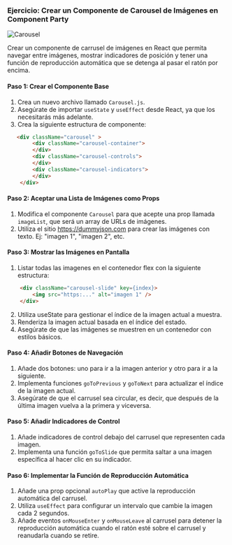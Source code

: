 ### Ejercicio: Crear un Componente de Carousel de Imágenes en Component Party


![Carousel](./Carousel.png)

Crear un componente de carrusel de imágenes en React que permita navegar entre imágenes, mostrar indicadores de posición y tener una función de reproducción automática que se detenga al pasar el ratón por encima.


#### Paso 1: Crear el Componente Base
1. Crea un nuevo archivo llamado `Carousel.js`.
2. Asegúrate de importar `useState` y `useEffect` desde React, ya que los necesitarás más adelante.
3. Crea la siguiente estructura de componente:
```html
   <div className="carousel" >
        <div className="carousel-container">
        </div>
        <div className="carousel-controls">
        </div>
        <div className="carousel-indicators">
        </div>
    </div>
```

#### Paso 2: Aceptar una Lista de Imágenes como Props
1. Modifica el componente `Carousel` para que acepte una prop llamada `imageList`, que será un array de URLs de imágenes.
2. Utiliza el sitio https://dummyjson.com para crear las imágenes con texto. Ej: "imagen 1", "imagen 2", etc.

#### Paso 3: Mostrar las Imágenes en Pantalla
1. Listar todas las imagenes en el contenedor flex con la siguiente estructura:
```html
    <div className="carousel-slide" key={index}>
        <img src="https:..." alt="imagen 1" />
    </div>
```
2. Utiliza useState para gestionar el índice de la imagen actual a muestra.
3. Renderiza la imagen actual basada en el índice del estado.
4. Asegúrate de que las imágenes se muestren en un contenedor con estilos básicos.

#### Paso 4: Añadir Botones de Navegación
1. Añade dos botones: uno para ir a la imagen anterior y otro para ir a la siguiente.
2. Implementa funciones `goToPrevious` y `goToNext` para actualizar el índice de la imagen actual.
3. Asegúrate de que el carrusel sea circular, es decir, que después de la última imagen vuelva a la primera y viceversa.

#### Paso 5: Añadir Indicadores de Control
1. Añade indicadores de control debajo del carrusel que representen cada imagen.
2. Implementa una función `goToSlide` que permita saltar a una imagen específica al hacer clic en su indicador.

#### Paso 6: Implementar la Función de Reproducción Automática
1. Añade una prop opcional `autoPlay` que active la reproducción automática del carrusel.
2. Utiliza `useEffect` para configurar un intervalo que cambie la imagen cada 2 segundos.
3. Añade eventos `onMouseEnter` y `onMouseLeave` al carrusel para detener la reproducción automática cuando el ratón esté sobre el carrusel y reanudarla cuando se retire.
